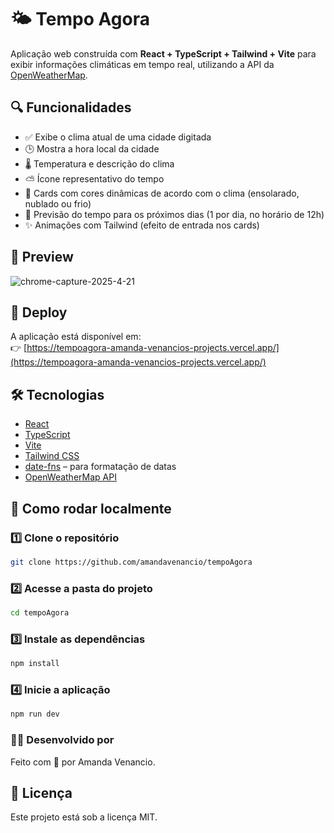 # 🌤️ Tempo Agora

Aplicação web construída com **React + TypeScript + Tailwind + Vite** para exibir informações climáticas em tempo real, utilizando a API da [OpenWeatherMap](https://openweathermap.org/api).

## 🔍 Funcionalidades

- ✅ Exibe o clima atual de uma cidade digitada
- 🕒 Mostra a hora local da cidade
- 🌡️ Temperatura e descrição do clima
- ⛅ Ícone representativo do tempo
- 🎨 Cards com cores dinâmicas de acordo com o clima (ensolarado, nublado ou frio)
- 📆 Previsão do tempo para os próximos dias (1 por dia, no horário de 12h)
- ✨ Animações com Tailwind (efeito de entrada nos cards)

## 📸 Preview

![chrome-capture-2025-4-21](https://github.com/user-attachments/assets/b3981633-07c3-488e-a06d-195be6a9dfe1)

## 🚀 Deploy

A aplicação está disponível em:  
👉 [https://tempoagora-amanda-venancios-projects.vercel.app/](https://tempoagora-amanda-venancios-projects.vercel.app/)

## 🛠️ Tecnologias

- [React](https://reactjs.org/)
- [TypeScript](https://www.typescriptlang.org/)
- [Vite](https://vitejs.dev/)
- [Tailwind CSS](https://tailwindcss.com/)
- [date-fns](https://date-fns.org/) – para formatação de datas
- [OpenWeatherMap API](https://openweathermap.org/api)

## 🧪 Como rodar localmente

### 1️⃣ **Clone o repositório**  
```bash
git clone https://github.com/amandavenancio/tempoAgora
```

### 2️⃣ **Acesse a pasta do projeto**
```sh
cd tempoAgora
```

### 3️⃣ **Instale as dependências**
```sh
npm install
```

### 4️⃣ **Inicie a aplicação**
```sh
npm run dev
```

### 🙋‍♀️ Desenvolvido por
Feito com 💜 por Amanda Venancio.

## 📄 Licença

Este projeto está sob a licença MIT.
